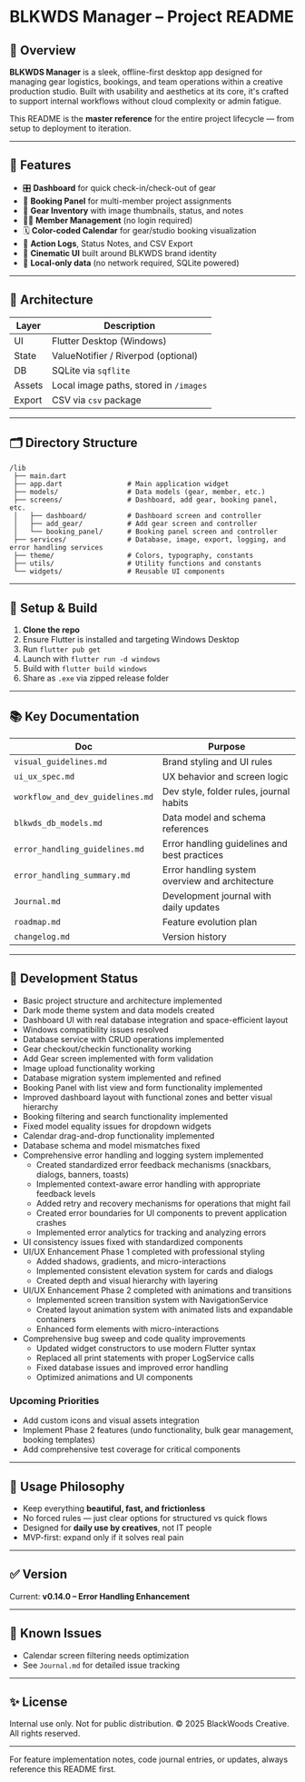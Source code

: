 # BLKWDS Manager – Project README

## 🎯 Overview

**BLKWDS Manager** is a sleek, offline-first desktop app designed for managing gear logistics, bookings, and team operations within a creative production studio. Built with usability and aesthetics at its core, it's crafted to support internal workflows without cloud complexity or admin fatigue.

This README is the **master reference** for the entire project lifecycle — from setup to deployment to iteration.

---

## 🚀 Features

- 🎛️ **Dashboard** for quick check-in/check-out of gear
- 📅 **Booking Panel** for multi-member project assignments
- 🧰 **Gear Inventory** with image thumbnails, status, and notes
- 🧑‍🎤 **Member Management** (no login required)
- 🗓️ **Color-coded Calendar** for gear/studio booking visualization
- 📝 **Action Logs**, Status Notes, and CSV Export
- 🎨 **Cinematic UI** built around BLKWDS brand identity
- 💾 **Local-only data** (no network required, SQLite powered)

---

## 🧱 Architecture

| Layer      | Description                         |
|-----------|-------------------------------------|
| UI        | Flutter Desktop (Windows)            |
| State     | ValueNotifier / Riverpod (optional)  |
| DB        | SQLite via `sqflite`                 |
| Assets    | Local image paths, stored in `/images` |
| Export    | CSV via `csv` package                |

---

## 🗂 Directory Structure

```text
/lib
 ├── main.dart
 ├── app.dart                # Main application widget
 ├── models/                 # Data models (gear, member, etc.)
 ├── screens/                # Dashboard, add gear, booking panel, etc.
 │   ├── dashboard/          # Dashboard screen and controller
 │   ├── add_gear/           # Add gear screen and controller
 │   └── booking_panel/      # Booking panel screen and controller
 ├── services/               # Database, image, export, logging, and error handling services
 ├── theme/                  # Colors, typography, constants
 ├── utils/                  # Utility functions and constants
 └── widgets/                # Reusable UI components
```

---

## 🔧 Setup & Build

1. **Clone the repo**
2. Ensure Flutter is installed and targeting Windows Desktop
3. Run `flutter pub get`
4. Launch with `flutter run -d windows`
5. Build with `flutter build windows`
6. Share as `.exe` via zipped release folder

---

## 📚 Key Documentation

| Doc                      | Purpose                             |
|--------------------------|-------------------------------------|
| `visual_guidelines.md`   | Brand styling and UI rules          |
| `ui_ux_spec.md`          | UX behavior and screen logic        |
| `workflow_and_dev_guidelines.md` | Dev style, folder rules, journal habits |
| `blkwds_db_models.md`    | Data model and schema references    |
| `error_handling_guidelines.md` | Error handling guidelines and best practices |
| `error_handling_summary.md`  | Error handling system overview and architecture |
| `Journal.md`             | Development journal with daily updates |
| `roadmap.md`             | Feature evolution plan              |
| `changelog.md`           | Version history                     |

---

## 🚦 Development Status

- Basic project structure and architecture implemented
- Dark mode theme system and data models created
- Dashboard UI with real database integration and space-efficient layout
- Windows compatibility issues resolved
- Database service with CRUD operations implemented
- Gear checkout/checkin functionality working
- Add Gear screen implemented with form validation
- Image upload functionality working
- Database migration system implemented and refined
- Booking Panel with list view and form functionality implemented
- Improved dashboard layout with functional zones and better visual hierarchy
- Booking filtering and search functionality implemented
- Fixed model equality issues for dropdown widgets
- Calendar drag-and-drop functionality implemented
- Database schema and model mismatches fixed
- Comprehensive error handling and logging system implemented
  - Created standardized error feedback mechanisms (snackbars, dialogs, banners, toasts)
  - Implemented context-aware error handling with appropriate feedback levels
  - Added retry and recovery mechanisms for operations that might fail
  - Created error boundaries for UI components to prevent application crashes
  - Implemented error analytics for tracking and analyzing errors
- UI consistency issues fixed with standardized components
- UI/UX Enhancement Phase 1 completed with professional styling
  - Added shadows, gradients, and micro-interactions
  - Implemented consistent elevation system for cards and dialogs
  - Created depth and visual hierarchy with layering
- UI/UX Enhancement Phase 2 completed with animations and transitions
  - Implemented screen transition system with NavigationService
  - Created layout animation system with animated lists and expandable containers
  - Enhanced form elements with micro-interactions
- Comprehensive bug sweep and code quality improvements
  - Updated widget constructors to use modern Flutter syntax
  - Replaced all print statements with proper LogService calls
  - Fixed database issues and improved error handling
  - Optimized animations and UI components

### Upcoming Priorities

- Add custom icons and visual assets integration
- Implement Phase 2 features (undo functionality, bulk gear management, booking templates)
- Add comprehensive test coverage for critical components

---

## 🧠 Usage Philosophy

- Keep everything **beautiful, fast, and frictionless**
- No forced rules — just clear options for structured vs quick flows
- Designed for **daily use by creatives**, not IT people
- MVP-first: expand only if it solves real pain

---

## ✅ Version

Current: **v0.14.0 – Error Handling Enhancement**

---

## 🐛 Known Issues

- Calendar screen filtering needs optimization
- See `Journal.md` for detailed issue tracking

---

## ✨ License

Internal use only. Not for public distribution.
© 2025 BlackWoods Creative. All rights reserved.

---

For feature implementation notes, code journal entries, or updates, always reference this README first.
